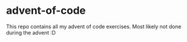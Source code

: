 # advent-of-code

This repo contains all my advent of code exercises. Most likely not done during the advent :D
